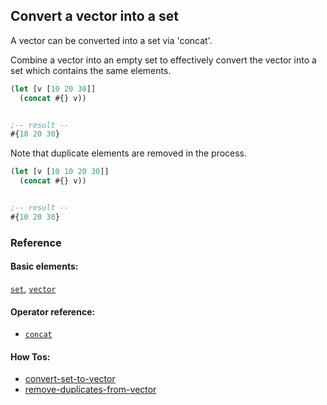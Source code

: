 <!---
  This markdown file was generated. Do not edit.
  -->

## Convert a vector into a set

A vector can be converted into a set via 'concat'.

Combine a vector into an empty set to effectively convert the vector into a set which contains the same elements.

```clojure
(let [v [10 20 30]]
  (concat #{} v))


;-- result --
#{10 20 30}
```

Note that duplicate elements are removed in the process.

```clojure
(let [v [10 10 20 30]]
  (concat #{} v))


;-- result --
#{10 20 30}
```

### Reference

#### Basic elements:

[`set`](../halite_basic-syntax-reference.md#set), [`vector`](../halite_basic-syntax-reference.md#vector)

#### Operator reference:

* [`concat`](../halite_full-reference.md#concat)


#### How Tos:

* [convert-set-to-vector](../how-to/halite_convert-set-to-vector.md)
* [remove-duplicates-from-vector](../how-to/halite_remove-duplicates-from-vector.md)


